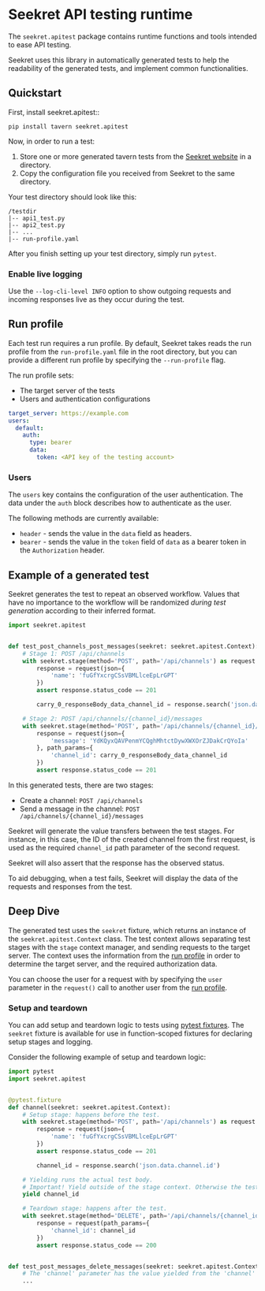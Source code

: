 # Seekret API testing runtime

The `seekret.apitest` package contains runtime functions and tools intended to ease API testing.

Seekret uses this library in automatically generated tests to help the readability of the generated tests, and implement
common functionalities.

## Quickstart

First, install seekret.apitest::

    pip install tavern seekret.apitest

Now, in order to run a test:

1. Store one or more generated tavern tests from the [Seekret website](https://app.seekret.com) in a directory.
2. Copy the configuration file you received from Seekret to the same directory.

Your test directory should look like this:

```text
/testdir
|-- api1_test.py
|-- api2_test.py
|-- ...
|-- run-profile.yaml
```

After you finish setting up your test directory, simply run `pytest`.

### Enable live logging

Use the `--log-cli-level INFO` option to show outgoing requests and incoming responses live as they occur during the
test.

## Run profile

Each test run requires a run profile. By default, Seekret takes reads the run profile from the `run-profile.yaml` file
in the root directory, but you can provide a different run profile by specifying the `--run-profile` flag.

The run profile sets:

* The target server of the tests
* Users and authentication configurations

```yaml
target_server: https://example.com
users:
  default:
    auth:
      type: bearer
      data:
        token: <API key of the testing account>
```

### Users

The `users` key contains the configuration of the user authentication. The data under the `auth` block describes how to
authenticate as the user.

The following methods are currently available:

* `header` - sends the value in the `data` field as headers.
* `bearer` - sends the value in the `token` field of `data` as a bearer token in the `Authorization` header.

## Example of a generated test

Seekret generates the test to repeat an observed workflow. Values that have no importance to the workflow will be
randomized *during test generation* according to their inferred format.

```python
import seekret.apitest


def test_post_channels_post_messages(seekret: seekret.apitest.Context):
    # Stage 1: POST /api/channels
    with seekret.stage(method='POST', path='/api/channels') as request:
        response = request(json={
            'name': 'fuGfYxcrgCSsVBMLlceEpLrGPT'
        })
        assert response.status_code == 201

        carry_0_responseBody_data_channel_id = response.search('json.data.channel.id')

    # Stage 2: POST /api/channels/{channel_id}/messages
    with seekret.stage(method='POST', path='/api/channels/{channel_id}/messages') as request:
        response = request(json={
            'message': 'YdKQyxQAVPenmYCQghMhtctDywXWXOrZJDakCrQYoIa'
        }, path_params={
            'channel_id': carry_0_responseBody_data_channel_id
        })
        assert response.status_code == 201
```

In this generated tests, there are two stages:

* Create a channel: `POST /api/channels`
* Send a message in the channel: `POST /api/channels/{channel_id}/messages`

Seekret will generate the value transfers between the test stages. For instance, in this case, the ID of the created
channel from the first request, is used as the required `channel_id` path parameter of the second request.

Seekret will also assert that the response has the observed status.

To aid debugging, when a test fails, Seekret will display the data of the requests and responses from the test.

## Deep Dive

The generated test uses the `seekret` fixture, which returns an instance of the `seekret.apitest.Context` class. The
test context allows separating test stages with the `stage` context manager, and sending requests to the target server.
The context uses the information from the [run profile](#run-profile) in order to determine the target server, and the
required authorization data.

You can choose the user for a request with by specifying the `user` parameter in the `request()` call to another user
from the [run profile](#run-profile).

### Setup and teardown

You can add setup and teardown logic to tests
using [pytest fixtures](https://docs.pytest.org/en/stable/fixture.html#fixture). The `seekret` fixture is available for
use in function-scoped fixtures for declaring setup stages and logging.

Consider the following example of setup and teardown logic:

```python
import pytest
import seekret.apitest


@pytest.fixture
def channel(seekret: seekret.apitest.Context):
    # Setup stage: happens before the test.
    with seekret.stage(method='POST', path='/api/channels') as request:
        response = request(json={
            'name': 'fuGfYxcrgCSsVBMLlceEpLrGPT'
        })
        assert response.status_code == 201

        channel_id = response.search('json.data.channel.id')

    # Yielding runs the actual test body.
    # Important! Yield outside of the stage context. Otherwise the test will start in the context of the setup stage.
    yield channel_id

    # Teardown stage: happens after the test.
    with seekret.stage(method='DELETE', path='/api/channels/{channel_id}'):
        response = request(path_params={
            'channel_id': channel_id
        })
        assert response.status_code == 200


def test_post_messages_delete_messages(seekret: seekret.apitest.Context, channel):
    # The 'channel' parameter has the value yielded from the 'channel' fixture.
    ...
```
